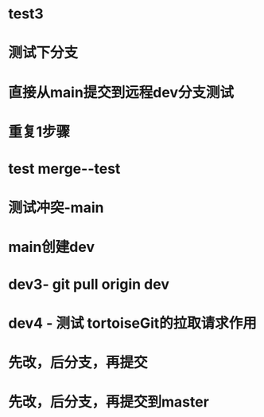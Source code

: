 # test3
# 测试下分支
# 直接从main提交到远程dev分支测试
# 重复1步骤
# test merge--test
# 测试冲突-main
# main创建dev
# dev3- git pull origin dev
# dev4 - 测试 tortoiseGit的拉取请求作用
# 先改，后分支，再提交
# 先改，后分支，再提交到master